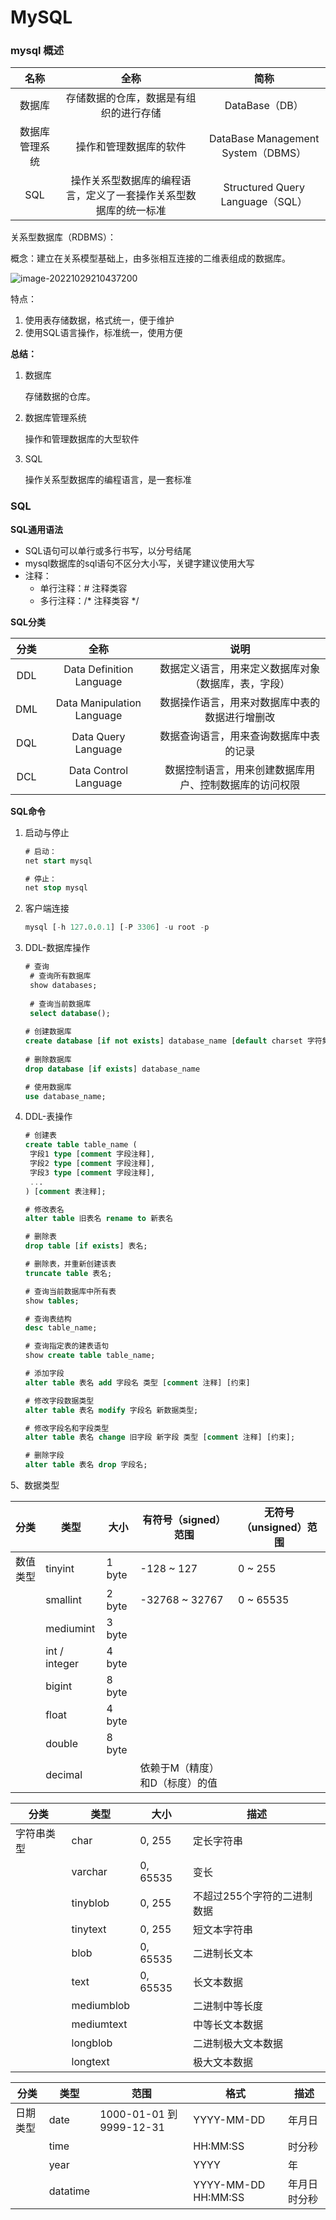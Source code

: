 # MySQL

### mysql	概述

|      名称      |                             全称                             |                简称                |
| :------------: | :----------------------------------------------------------: | :--------------------------------: |
|     数据库     |            存储数据的仓库，数据是有组织的进行存储            |           DataBase（DB）           |
| 数据库管理系统 |                    操作和管理数据库的软件                    | DataBase Management System（DBMS） |
|      SQL       | 操作关系型数据库的编程语言，定义了一套操作关系型数据库的统一标准 |  Structured Query Language（SQL）  |

关系型数据库（RDBMS）：

概念：建立在关系模型基础上，由多张相互连接的二维表组成的数据库。

![image-20221029210437200](C:\Users\86131\AppData\Roaming\Typora\typora-user-images\image-20221029210437200.png)

特点：

1. 使用表存储数据，格式统一，便于维护
2. 使用SQL语言操作，标准统一，使用方便

**总结：**

1. 数据库

   存储数据的仓库。

2. 数据库管理系统

   操作和管理数据库的大型软件

3. SQL

   操作关系型数据库的编程语言，是一套标准

### **SQL**

**SQL通用语法**

- SQL语句可以单行或多行书写，以分号结尾
- mysql数据库的sql语句不区分大小写，关键字建议使用大写
- 注释：
  - 单行注释：# 注释类容
  - 多行注释：/* 注释类容 */

**SQL分类**

| 分类 |            全称            |                          说明                          |
| :--: | :------------------------: | :----------------------------------------------------: |
| DDL  |  Data Definition Language  |  数据定义语言，用来定义数据库对象（数据库，表，字段）  |
| DML  | Data Manipulation Language |     数据操作语言，用来对数据库中表的数据进行增删改     |
| DQL  |    Data Query Language     |         数据查询语言，用来查询数据库中表的记录         |
| DCL  |   Data Control Language    | 数据控制语言，用来创建数据库用户、控制数据库的访问权限 |

**SQL命令**

1. 启动与停止

   ```sql
   # 启动：
   net start mysql
   
   # 停止：
   net stop mysql
   ```

2. 客户端连接

   ```sql
   mysql [-h 127.0.0.1] [-P 3306] -u root -p
   ```

3. DDL-数据库操作

   ```sql
   # 查询
   	# 查询所有数据库
   	show databases;
   	
   	# 查询当前数据库
   	select database();
   	
   # 创建数据库
   create database [if not exists] database_name [default charset 字符集] [collate 排序规则];
   	
   # 删除数据库
   drop database [if exists] database_name
   
   # 使用数据库
   use database_name;
   ```
   
4. DDL-表操作

   ```sql
   # 创建表
   create table table_name (
   	字段1 type [comment 字段注释],
   	字段2 type [comment 字段注释],
   	字段3 type [comment 字段注释],
   	...
   ) [comment 表注释];
   
   # 修改表名
   alter table 旧表名 rename to 新表名
   
   # 删除表
   drop table [if exists] 表名;
   
   # 删除表，并重新创建该表
   truncate table 表名;
   
   # 查询当前数据库中所有表
   show tables;
   
   # 查询表结构
   desc table_name;
   
   # 查询指定表的建表语句
   show create table table_name;
   
   # 添加字段
   alter table 表名 add 字段名 类型 [comment 注释] [约束]
   
   # 修改字段数据类型
   alter table 表名 modify 字段名 新数据类型;
   
   # 修改字段名和字段类型
   alter table 表名 change 旧字段 新字段 类型 [comment 注释] [约束];
   
   # 删除字段
   alter table 表名 drop 字段名;
   ```
   

5、数据类型

| 分类     | 类型          | 大小   | 有符号（signed）范围           | 无符号（unsigned）范围 |
| -------- | ------------- | ------ | ------------------------------ | ---------------------- |
| 数值类型 | tinyint       | 1 byte | -128 ~ 127                     | 0 ~ 255                |
|          | smallint      | 2 byte | -32768 ~ 32767                 | 0 ~ 65535              |
|          | mediumint     | 3 byte |                                |                        |
|          | int / integer | 4 byte |                                |                        |
|          | bigint        | 8 byte |                                |                        |
|          | float         | 4 byte |                                |                        |
|          | double        | 8 byte |                                |                        |
|          | decimal       |        | 依赖于M（精度）和D（标度）的值 |                        |

| 分类       | 类型       | 大小     | 描述                        |
| ---------- | ---------- | -------- | --------------------------- |
| 字符串类型 | char       | 0, 255   | 定长字符串                  |
|            | varchar    | 0, 65535 | 变长                        |
|            | tinyblob   | 0, 255   | 不超过255个字符的二进制数据 |
|            | tinytext   | 0, 255   | 短文本字符串                |
|            | blob       | 0, 65535 | 二进制长文本                |
|            | text       | 0, 65535 | 长文本数据                  |
|            | mediumblob |          | 二进制中等长度              |
|            | mediumtext |          | 中等长文本数据              |
|            | longblob   |          | 二进制极大文本数据          |
|            | longtext   |          | 极大文本数据                |

| 分类     | 类型     | 范围                     | 格式                | 描述         |
| -------- | -------- | ------------------------ | ------------------- | ------------ |
| 日期类型 | date     | 1000-01-01 到 9999-12-31 | YYYY-MM-DD          | 年月日       |
|          | time     |                          | HH:MM:SS            | 时分秒       |
|          | year     |                          | YYYY                | 年           |
|          | datatime |                          | YYYY-MM-DD HH:MM:SS | 年月日时分秒 |



